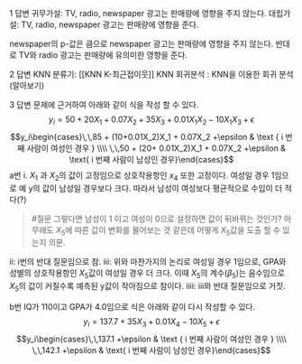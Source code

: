 1 답변
귀무가설: TV, radio, newspaper 광고는 판매량에 영향을 주지 않는다.
대립가설: TV, radio, newspaper 광고는 판매량에 영향을 준다.

newspaper의 p-값은 큼으로 newspaper 광고는 판매량에 영향을 주지 않는다. 
반대로 TV와 radio 광고는 판매량에 유의미한 영향을 준다. 

2 답변
KNN 분류기: [[KNN K-최근접이웃]]
KNN 회귀분석 : KNN을 이용한 회귀 분석(알아보기)

3 답변
문제에 근거하여 아래와 같이 식을 작성 할 수 있다.
$$y_i = 50 + 20X_1 + 0.07X_2 + 35X_3 + 0.01X_1X_2 -10X_1X_3 +\epsilon$$
$$y_i\begin{cases}\,\,85 + (10+0.01X_2)X_1 + 0.07X_2 +\epsilon & \text { i 번째 사람이 여성인 경우 } \\\\ \,\,50 + (20+ 0.01X_2)X_1 + 0.07X_2 +\epsilon & \text{ i 번째 사람이 남성인 경우}\end{cases}$$
a번
i. $X_1$ 과 $X_2$의 값이 고정임으로 상호작용항인 $x_4$ 또한 고정이다. 여성일 경우 1임으로 예 y의 값이 남성일 경우보다 크다. 따라서 남성이 여성보다 평균적으로 수입이 더 적다(?)
> #질문 
> 그렇다면 남성이 1 이고 여성이 0으로 설정하면 값이 뒤바뀌는 것인가? 아무래도 $X_5$에 따른 값이 변화를 물어보는 것 같은데 어떻게 $X_5$값을 도출 할 수 있는지 의문.

ii: i번의 반대 질문임으로 참.
iii: 위와 마찬가지의 논리로 여성일 경우 1임으로, GPA와 성별의 상호작용항인 $X_5$값이 여성일 경우 더 크다. 이때 $X_5$의 계수($\beta_5$)는 음수임으로 $X_5$의 값이 커질수록 예측된 y값이 작아짐으로 참이다.
iiii: iii와 반대 질문임으로 거짓.

b번
IQ가 110이고 GPA가 4.0임으로 식은 아래와 같이 다시 작성할 수 있다.
$$y_i = 137.7 + 35X_3 + 0.01X_4 -10X_5 +\epsilon$$
$$y_i\begin{cases}\,\,137.1 +\epsilon & \text { i 번째 사람이 여성인 경우 } \\\\ \,\,142.1 +\epsilon & \text{ i 번째 사람이 남성인 경우}\end{cases}$$
